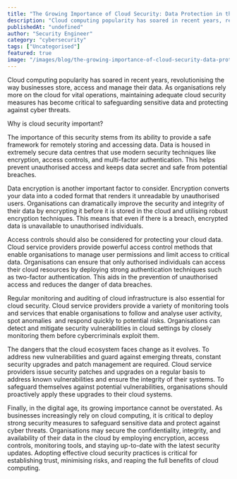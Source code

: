 ```yaml
---
title: "The Growing Importance of Cloud Security: Data Protection in the Digital Age"
description: "Cloud computing popularity has soared in recent years, revolutionising the way businesses store, access and manage their data. As organisations rely more on the..."
publishedAt: "undefined"
author: "Security Engineer"
category: "cybersecurity"
tags: ["Uncategorised"]
featured: true
image: "/images/blog/the-growing-importance-of-cloud-security-data-protection-in-the-digital-age-featured.jpeg"
---
```


Cloud computing popularity has soared in recent years, revolutionising the way businesses store, access and manage their data. As organisations rely more on the cloud for vital operations, maintaining adequate cloud security measures has become critical to safeguarding sensitive data and protecting against cyber threats. 

Why is cloud security important?

The importance of this security stems from its ability to provide a safe framework for remotely storing and accessing data. Data is housed in extremely secure data centres that use modern security techniques like encryption, access controls, and multi-factor authentication. This helps prevent unauthorised access and keeps data secret and safe from potential breaches. 

Data encryption is another important factor to consider. Encryption converts your data into a coded format that renders it unreadable by unauthorised users. Organisations can dramatically improve the security and integrity of their data by encrypting it before it is stored in the cloud and utilising robust encryption techniques. This means that even if there is a breach, encrypted data is unavailable to unauthorised individuals. 

Access controls should also be considered for protecting your cloud data. Cloud service providers provide powerful access control methods that enable organisations to manage user permissions and limit access to critical data. Organisations can ensure that only authorised individuals can access their cloud resources by deploying strong authentication techniques such as two-factor authentication. This aids in the prevention of unauthorised access and reduces the danger of data breaches. 

Regular monitoring and auditing of cloud infrastructure is also essential for cloud security. Cloud service providers provide a variety of monitoring tools and services that enable organisations to follow and analyse user activity, spot anomalies  and respond quickly to potential risks. Organisations can detect and mitigate security vulnerabilities in cloud settings by closely monitoring them before cybercriminals exploit them. 

The dangers that the cloud ecosystem faces change as it evolves. To address new vulnerabilities and guard against emerging threats, constant security upgrades and patch management are required. Cloud service providers issue security patches and upgrades on a regular basis to address known vulnerabilities and ensure the integrity of their systems. To safeguard themselves against potential vulnerabilities, organisations should proactively apply these upgrades to their cloud systems. 

Finally, in the digital age, its growing importance cannot be overstated. As businesses increasingly rely on cloud computing, it is critical to deploy strong security measures to safeguard sensitive data and protect against cyber threats. Organisations may secure the confidentiality, integrity, and availability of their data in the cloud by employing encryption, access controls, monitoring tools, and staying up-to-date with the latest security updates. Adopting effective cloud security practices is critical for establishing trust, minimising risks, and reaping the full benefits of cloud computing.
